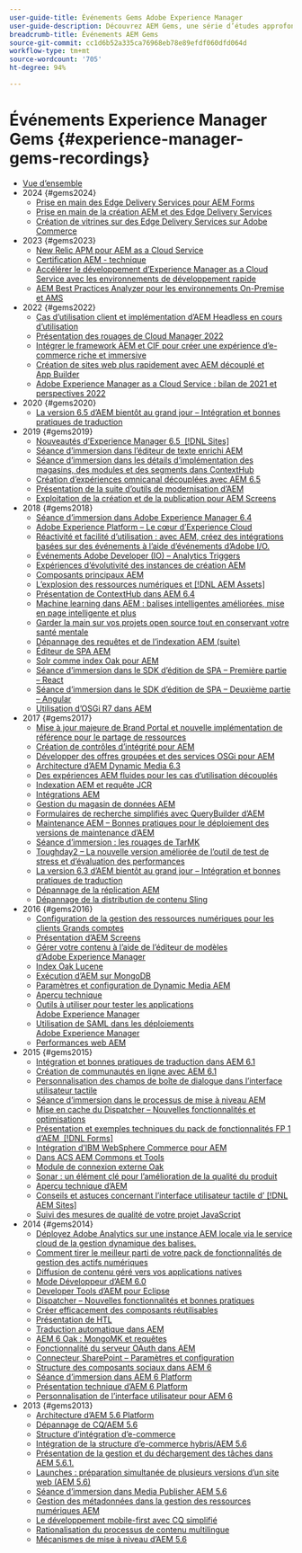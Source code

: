 ```yaml
---
user-guide-title: Événements Gems Adobe Experience Manager
user-guide-description: Découvrez AEM Gems, une série d’études approfondies réalisées par des experts d’Adobe Experience Manager sur certains de ses aspects techniques.
breadcrumb-title: Événements AEM Gems
source-git-commit: cc1d6b52a335ca76968eb78e89efdf060dfd064d
workflow-type: tm+mt
source-wordcount: '705'
ht-degree: 94%

---
```



# Événements Experience Manager Gems {#experience-manager-gems-recordings}

+ [Vue d’ensemble](overview.md)
+ 2024 {#gems2024}
   + [Prise en main des Edge Delivery Services pour AEM Forms](gems2024/edge-delivery-for-aem-forms.md)
   + [Prise en main de la création AEM et des Edge Delivery Services](/help/experience-manager-gems/gems2024/aem-authoring-and-edge-delivery.md)
   + [Création de vitrines sur des Edge Delivery Services sur Adobe Commerce](/help/experience-manager-gems/gems2024/storefronts-on-edge-delivery-with-adobe-commerce.md)
+ 2023 {#gems2023}
   + [New Relic APM pour AEM as a Cloud Service](gems2023/newrelic-apm-for-aem-cloud-service.md)
   + [Certification AEM - technique](gems2023/aem-certification-technical.md)
   + [Accélérer le développement d’Experience Manager as a Cloud Service avec les environnements de développement rapide](/help/experience-manager-gems/gems2023/rapid-development-environments.md)
   + [AEM Best Practices Analyzer pour les environnements On-Premise et AMS](gems2023/aem-best-practices-analyzer.md)
+ 2022 {#gems2022}
   + [Cas d’utilisation client et implémentation d’AEM Headless en cours d’utilisation](gems2022/customer-use-case-and-implementation-of-aem-headless-in-use.md)
   + [Présentation des rouages de Cloud Manager 2022](gems2022/looking-under-the-hood-cloud-manager-2022.md)
   + [Intégrer le framework AEM et CIF pour créer une expérience d’e-commerce riche et immersive](gems2022/aem-and-cif-framework-integration.md)
   + [Création de sites web plus rapidement avec AEM découplé et App Builder](gems2022/build-sites-faster-with-headless-and-appbuilder.md)
   + [Adobe Experience Manager as a Cloud Service : bilan de 2021 et perspectives 2022](gems2022/aemcloudservice-2021-review-and-outlook.md)
+ 2020 {#gems2020}
   + [La version 6.5 d’AEM bientôt au grand jour – Intégration et bonnes pratiques de traduction](gems2020/aem65-readyfortheworld-translationintegration-bestpractices.md)
+ 2019 {#gems2019}
   + [Nouveautés d’Experience Manager 6.5  [!DNL Sites]](gems2019/adobe-experience-manager-6-5-sites-whats-new.md)
   + [Séance d’immersion dans l’éditeur de texte enrichi AEM](gems2019/aem-rich-text-editor-rte-deep-dive1.md)
   + [Séance d’immersion dans les détails d’implémentation des magasins, des modules et des segments dans ContextHub](gems2019/contexthub-deep-dive.md)
   + [Création d’expériences omnicanal découplées avec AEM 6.5](gems2019/creating-headless-omnichannel-experiences-with-aem-65.md)
   + [Présentation de la suite d’outils de modernisation d’AEM](gems2019/introducing-the-aem-modernization-suite.md)
   + [Exploitation de la création et de la publication pour AEM Screens](gems2019/leveraging-author-publish-for-aem-screens.md)
+ 2018 {#gems2018}
   + [Séance d’immersion dans Adobe Experience Manager 6.4](gems2018/aem-6-4-technical-sneak-peek.md)
   + [Adobe Experience Platform – Le cœur d’Experience Cloud](gems2018/aem-acp.md)
   + [Réactivité et facilité d’utilisation : avec AEM, créez des intégrations basées sur des événements à l’aide d’événements d’Adobe I/O.](gems2018/aem-adobe-io.md)
   + [Événements Adobe Developer (IO) – Analytics Triggers](gems2018/aem-analytics-triggers.md)
   + [Expériences d’évolutivité des instances de création AEM](gems2018/aem-author-scalability1.md)
   + [Composants principaux AEM](gems2018/aem-core-components.md)
   + [L’explosion des ressources numériques et  [!DNL AEM Assets]](gems2018/aem-digital-asset-explosion.md)
   + [Présentation de ContextHub dans AEM 6.4](gems2018/aem-intro-to-contexthub.md)
   + [Machine learning dans AEM : balises intelligentes améliorées, mise en page intelligente et plus](gems2018/aem-machine-learning.md)
   + [Garder la main sur vos projets open source tout en conservant votre santé mentale](gems2018/aem-maintaining-open-source.md)
   + [Dépannage des requêtes et de l’indexation AEM (suite)](gems2018/aem-query-and-index-troubleshooting2.md)
   + [Éditeur de SPA AEM](gems2018/aem-spa-editor.md)
   + [Solr comme index Oak pour AEM](gems2018/solr-as-an-oak-index-for-aem.md)
   + [Séance d’immersion dans le SDK d’édition de SPA – Première partie – React](gems2018/spa-editor-sdk-deep-dive-react.md)
   + [Séance d’immersion dans le SDK d’édition de SPA – Deuxième partie – Angular](gems2018/spa-editor-sdk-deep-dive-angular.md)
   + [Utilisation d’OSGi R7 dans AEM](gems2018/using-osgi-r7-in-aem.md)
+ 2017 {#gems2017}
   + [Mise à jour majeure de Brand Portal et nouvelle implémentation de référence pour le partage de ressources](gems2017/aem-brand-portal.md)
   + [Création de contrôles d’intégrité pour AEM](gems2017/aem-building-health-checks-for-aem.md)
   + [Développer des offres groupées et des services OSGi pour AEM](gems2017/aem-developing-osgi-bundles-services-for-aem.md)
   + [Architecture d’AEM Dynamic Media 6.3](gems2017/aem-dynamic-media-architecture.md)
   + [Des expériences AEM fluides pour les cas d’utilisation découplés](gems2017/aem-headless-usecases.md)
   + [Indexation AEM et requête JCR](gems2017/aem-indexing-jcr-query.md)
   + [Intégrations AEM](gems2017/aem-integrations.md)
   + [Gestion du magasin de données AEM](gems2017/aem-managing-aem-datastore.md)
   + [Formulaires de recherche simplifiés avec QueryBuilder d’AEM](gems2017/aem-search-forms-using-querybuilder.md)
   + [Maintenance AEM – Bonnes pratiques pour le déploiement des versions de maintenance d’AEM](gems2017/aem-sustenance-best-practices-deploying-maintenance-releases.md)
   + [Séance d’immersion : les rouages de TarMK](gems2017/aem-tarmk-deepdive.md)
   + [Toughday2 – La nouvelle version améliorée de l’outil de test de stress et d’évaluation des performances](gems2017/aem-toughday2-stress-testing-benchmarking-tool.md)
   + [La version 6.3 d’AEM bientôt au grand jour – Intégration et bonnes pratiques de traduction](gems2017/aem-translation-best-practices.md)
   + [Dépannage de la réplication AEM](gems2017/aem-troubleshooting-aem-replication.md)
   + [Dépannage de la distribution de contenu Sling](gems2017/aem-troubleshooting-sling.md)
+ 2016 {#gems2016}
   + [Configuration de la gestion des ressources numériques pour les clients Grands comptes](gems2016/aem-configuring-dam-for-enterprise.md)
   + [Présentation d’AEM Screens](gems2016/aem-introduction-to-aem-screens.md)
   + [Gérer votre contenu à l’aide de l’éditeur de modèles d’Adobe Experience Manager](gems2016/aem-managing-content-with-template-editor.md)
   + [Index Oak Lucene](gems2016/aem-oak-lucene-indexes.md)
   + [Exécution d’AEM sur MongoDB](gems2016/aem-running-aem-on-mongodb.md)
   + [Paramètres et configuration de Dynamic Media AEM](gems2016/aem-setup-and-configure-aem-dynamic-media.md)
   + [Aperçu technique](gems2016/aem-technical-sneak-peek.md)
   + [Outils à utiliser pour tester les applications Adobe Experience Manager](gems2016/aem-testing-tools-for-aem-apps.md)
   + [Utilisation de SAML dans les déploiements Adobe Experience Manager](gems2016/aem-utilizing-saml-in-aem-deployments.md)
   + [Performances web AEM](gems2016/aem-web-performance.md)
+ 2015 {#gems2015}
   + [Intégration et bonnes pratiques de traduction dans AEM 6.1](gems2015/aem-6-1-translation-integration-and-best-practices.md)
   + [Création de communautés en ligne avec AEM 6.1](gems2015/aem-creating-online-communities-with-aem-6-1.md)
   + [Personnalisation des champs de boîte de dialogue dans l’interface utilisateur tactile](gems2015/aem-customizing-dialog-fields-in-touch-ui.md)
   + [Séance d’immersion dans le processus de mise à niveau AEM](gems2015/aem-deep-dive-into-aem-upgrade-process.md)
   + [Mise en cache du Dispatcher – Nouvelles fonctionnalités et optimisations](gems2015/aem-dispatcher-caching-new-features-and-optimizations.md)
   + [Présentation et exemples techniques du pack de fonctionnalités FP 1 d’AEM  [!DNL Forms] ](gems2015/aem-forms-feature-pack-1-introduction-and-technical-samples.md)
   + [Intégration d’IBM WebSphere Commerce pour AEM](gems2015/aem-ibm-websphere-commerce-integration-for-aem.md)
   + [Dans ACS AEM Commons et Tools](gems2015/aem-inside-acs-aem-commons-and-tools.md)
   + [Module de connexion externe Oak](gems2015/aem-oak-external-login-module-authenticating-with-ldap-and-beyond.md)
   + [Sonar : un élément clé pour l’amélioration de la qualité du produit](gems2015/aem-sonar-a-key-element-to-improve-product-quality.md)
   + [Aperçu technique d’AEM](gems2015/aem-tech-sneak-peek.md)
   + [Conseils et astuces concernant l’interface utilisateur tactile d’ [!DNL AEM Sites] ](gems2015/aem-tips-and-tricks-for-aem-sites-touch-ui.md)
   + [Suivi des mesures de qualité de votre projet JavaScript](gems2015/aem-track-quality-metrics-of-your-javascript-project.md)
+ 2014 {#gems2014}
   + [Déployez Adobe Analytics sur une instance AEM locale via le service cloud de la gestion dynamique des balises.](gems2014/aem-adobe-analytics-dynamic-tag-management.md)
   + [Comment tirer le meilleur parti de votre pack de fonctionnalités de gestion des actifs numériques](gems2014/aem-dam-feature-pack.md)
   + [Diffusion de contenu géré vers vos applications natives](gems2014/aem-delivering-managed-content-to-your-native-apps.md)
   + [Mode Développeur d’AEM 6.0](gems2014/aem-developer-mode.md)
   + [Developer Tools d’AEM pour Eclipse](gems2014/aem-developer-tools-for-eclipse.md)
   + [Dispatcher – Nouvelles fonctionnalités et bonnes pratiques](gems2014/aem-dispatcher.md)
   + [Créer efficacement des composants réutilisables](gems2014/aem-efficiently-build-reusable-components.md)
   + [Présentation de HTL](gems2014/aem-introduction-to-htl.md)
   + [Traduction automatique dans AEM](gems2014/aem-machine-translation-in-aem.md)
   + [AEM 6 Oak : MongoMK et requêtes](gems2014/aem-oak-mongomk-and-queries.md)
   + [Fonctionnalité du serveur OAuth dans AEM](gems2014/aem-oauth-server-functionality-in-aem.md)
   + [Connecteur SharePoint – Paramètres et configuration](gems2014/aem-sharepoint-connector-setup-and-configuration.md)
   + [Structure des composants sociaux dans AEM 6](gems2014/aem-social-component-framework-in-aem-6.md)
   + [Séance d’immersion dans AEM 6 Platform](gems2014/aem-technical-deep-dive-into-the-aem-6-platform.md)
   + [Présentation technique d’AEM 6 Platform](gems2014/aem-technical-overview-of-the-aem-6-platform.md)
   + [Personnalisation de l’interface utilisateur pour AEM 6](gems2014/aem-user-interface-customization-for-aem6.md)
+ 2013 {#gems2013}
   + [Architecture d’AEM 5.6 Platform](gems2013/aem-architecture-of-the-aem-5-6-platform.md)
   + [Dépannage de CQ/AEM 5.6](gems2013/aem-cq-aem-5-6-troubleshooting.md)
   + [Structure d’intégration d’e-commerce](gems2013/aem-ecommerce-integration-framework.md)
   + [Intégration de la structure d’e-commerce hybris/AEM 5.6](gems2013/aem-hybris-ecommerce-framework-integration.md)
   + [Présentation de la gestion et du déchargement des tâches dans AEM 5.6.1.](gems2013/aem-job-handling-and-offloading.md)
   + [Launches : préparation simultanée de plusieurs versions d’un site web (AEM 5.6)](gems2013/aem-launches.md)
   + [Séance d’immersion dans Media Publisher AEM 5.6](gems2013/aem-media-publisher-deep-dive.md)
   + [Gestion des métadonnées dans la gestion des ressources numériques AEM](gems2013/aem-metadata-management-in-aem-dam.md)
   + [Le développement mobile-first avec CQ simplifié](gems2013/aem-mobile-first-development-with-cq-made-easy.md)
   + [Rationalisation du processus de contenu multilingue](gems2013/aem-streamlining-multilingual-content-process.md)
   + [Mécanismes de mise à niveau d’AEM 5.6](gems2013/aem-upgrade-mechanisms.md)

<!--
+ [Archive] {#archive}
    + [AEM 6 Oak: MongoMK and Queries](archive/aem-oak-mongomk-and-queries.md)
    + [Search forms made easy with the AEM querybuilder](archive/aem-search-forms-using-querybuilder.md)
    + [Deep Dive on implementation details of stores, modules and segments in ContextHub](archive/contexthub-deep-dive.md)
    + [AEM Web Performance](archive/aem-web-performance.md)
    + [AEM Query and Index Troubleshooting](archive/aem-query-and-index-troubleshooting.md)
    + [User Interface Customization for AEM 6](archive/aem-user-interface-customization-for-aem6.md)
    + [Technical Sneak Peek](archive/aem-technical-sneak-peek.md)
    + [Customizing Dialog Fields in Touch UI](archive/aem-customizing-dialog-fields-in-touch-ui.md)
    + [Building Health Checks for AEM](archive/aem-building-health-checks-for-aem.md)
    + [Running AEM on MongoDB](archive/aem-running-aem-on-mongodb.md)
    + [AEM 5.6 Media Publisher Deep Dive ](archive/aem-media-publisher-deep-dive.md)
    + [AEM Fluid Experiences for headless usecases](archive/aem-headless-usecases.md)
    + [The Digital Asset Explosion & AEM Assets](archive/aem-digital-asset-explosion.md)
    + [Introduction of Job Handling and Offloading in AEM 5.6.1. ](archive/aem-job-handling-and-offloading.md)
    + [Technical Overview of the AEM 6 Platform](archive/aem-technical-overview-of-the-aem-6-platform.md)
    + [Launches: concurrent preparation of multiple versions of a website (AEM 5.6) ](archive/aem-launches.md)
    + [Efficiently Build Reusable Components](archive/aem-efficiently-build-reusable-components.md)
    + [AEM Integrations - a solid foundation goes a long way](archive/aem-integrations.md)
    + [Dispatcher - New features and best practices](archive/aem-dispatcher.md)
    + [Adobe Experience Manager 6.5 Sites - What's New](archive/adobe-experience-manager-6-5-sites-whats-new.md)
    + [Oak's External Login Module - Authenticating with LDAP and Beyond](archive/aem-oak-external-login-module-authenticating-with-ldap-and-beyond.md)
    + [Troubleshooting AEM Replication](archive/aem-troubleshooting-aem-replication.md)
    + [Metadata Management in AEM DAM](archive/aem-metadata-management-in-aem-dam.md)
    + [AEM 6.5 Ready for the World - Translation Integration & Best Practices](archive/aem65-readyfortheworld-translationintegration-bestpractices.md)
    + [hybris/AEM 5.6 eCommerce framework integration](archive/aem-hybris-ecommerce-framework-integration.md)
    + [How to deploy Adobe Analytics on a local AEM instance by using the Dynamic Tag Management cloud service](archive/aem-adobe-analytics-dynamic-tag-management.md)
    + [eCommerce Integration Framework ](archive/aem-ecommerce-integration-framework.md)
    + [Real-time and lightweight: build event-driven integrations with AEM using Adobe I/O Events](archive/aem-adobe-io.md)
    + [AEM Tech Sneak Peek](archive/aem-tech-sneak-peek.md)
    + [AEM Rich Text Editor (RTE) Deep Dive](archive/aem-rich-text-editor-rte-deep-dive1.md)
    + [Deep dive into AEM upgrade process](archive/aem-deep-dive-into-aem-upgrade-process.md)
    + [AEM SPA Editor](archive/aem-spa-editor.md)
    + [MSM and Translation: Best Practices ](archive/aem-msm-and-translation-best-practices.md)
    + [AEM Indexing and JCR Query](archive/aem-indexing-jcr-query.md)
    + [IBM WebSphere Commerce Integration for AEM](archive/aem-ibm-websphere-commerce-integration-for-aem.md)
    + [Setup and Configure AEM Dynamic Media](archive/aem-setup-and-configure-aem-dynamic-media.md)
    + [Leveraging author-publish for AEM Screens](archive/leveraging-author-publish-for-aem-screens.md)
    + [Experiments in AEM Author Scalability](archive/aem-author-scalability1.md)
    + [Introduction to AEM Screens](archive/aem-introduction-to-aem-screens.md)
    + [Creating Headless Omnichannel Experiences with AEM 6.5](archive/creating-headless-omnichannel-experiences-with-aem-65.md)
    + [Developing OSGi Bundles and Services for AEM](archive/aem-developing-osgi-bundles-services-for-aem.md)
    + [Technical Deep Dive into the AEM 6 Platform](archive/aem-technical-deep-dive-into-the-aem-6-platform.md)
    + [Adobe Experience Platform - The Heart of Experience Cloud](archive/aem-acp.md)
    + [Social Component Framework in AEM 6](archive/aem-social-component-framework-in-aem-6.md)
    + [Mobile-First Development with CQ Made Easy](archive/aem-mobile-first-development-with-cq-made-easy.md)
    + [AEM Core Components](archive/aem-core-components.md)
    + [AEM SPA Editor](archive/jcr-aem-spa-editor.md)
    + [Major Brand Portal Release and new reference implementation for Asset Share](archive/aem-brand-portal.md)
    + [Utilizing SAML in Adobe Experience Manager deployments](archive/aem-utilizing-saml-in-aem-deployments.md)
    + [AEM 6.0 Developer Mode](archive/aem-developer-mode.md)
    + [AEM [!DNL Forms] Feature Pack 1 introduction and technical samples](archive/aem-forms-feature-pack-1-introduction-and-technical-samples.md)
    + [CQ/AEM 5.6 Troubleshooting](archive/aem-cq-aem-5-6-troubleshooting.md)
    + [AEM Dynamic Media 6.3 Architecture](archive/aem-dynamic-media-architecture.md)
    + [Inside ACS AEM Commons & Tools](archive/aem-inside-acs-aem-commons-and-tools.md)
    + [Creating online Communities with AEM 6.1](archive/aem-creating-online-communities-with-aem-6-1.md)
    + [OAuth Server functionality in AEM - Embrace Federation and unleash your REST APIs!](archive/aem-oauth-server-functionality-in-aem.md)
    + [Into the tar pit: a TarMK deep dive](archive/aem-tarmk-deepdive.md)
    + [Oak Lucene Indexes](archive/aem-oak-lucene-indexes.md)
    + [AEM Developer Tools for Eclipse](archive/aem-developer-tools-for-eclipse.md)
    + [Solr as an Oak index for AEM](archive/solr-as-an-oak-index-for-aem1.md)
    + [Toughday2 - A new and improved stress testing and benchmarking tool](archive/aem-toughday2-stress-testing-benchmarking-tool.md)
    + [Introduction to ContextHub in AEM 6.4](archive/aem-intro-to-contexthub.md)
    + [Configuring the DAM for Enterprise](archive/aem-configuring-dam-for-enterprise.md)
    + [Managing AEM DataStore](archive/aem-managing-aem-datastore.md)
    + [AEM Sustenance - Best Practices for deploying AEM Maintenance Releases](archive/aem-sustenance-best-practices-deploying-maintenance-releases.md)
    + [Maintaining Open Source While Maintaining Your Sanity](archive/aem-maintaining-open-source.md)
    + [SPA Editor SDK Deep Dive - Part 1 - React ](archive/spa-editor-sdk-deep-dive-react.md)
    + [Tools to use for testing Adobe Experience Manager applications](archive/aem-testing-tools-for-aem-apps.md)
    + [Machine Learning in AEM: Enhanced Smart Tags, Smart Layout and more](archive/aem-machine-learning.md)
    + [Tips and tricks for AEM Sites Touch UI](archive/aem-tips-and-tricks-for-aem-sites-touch-ui.md)
    + [Dispatcher Caching - New Features and Optimizations](archive/aem-dispatcher-caching-new-features-and-optimizations.md)
    + [How to get the most out of your DAM Feature Pack](archive/aem-dam-feature-pack.md)
    + [Troubleshooting Sling Content Distribution](archive/aem-troubleshooting-sling.md)
    + [Introduction to HTL](archive/aem-introduction-to-htl.md)
    + [Delivering Managed Content to your Native Apps](archive/aem-delivering-managed-content-to-your-native-apps.md)
    + [SharePoint Connector - Setup and Configuration](archive/aem-sharepoint-connector-setup-and-configuration.md)
    + [AEM 6.1 Translation Integration & Best Practices](archive/aem-6-1-translation-integration-and-best-practices.md)
    + [Managing your content with the template editor of Adobe Experience Manager](archive/aem-managing-content-with-template-editor.md)
    + [SPA Editor SDK Deep Dive - Part 2 - Angular](archive/spa-editor-sdk-deep-dive-angular.md)
    + [Sonar - A key element to improve product quality](archive/aem-sonar-a-key-element-to-improve-product-quality.md)
    + [AEM 6.3 Ready for the World - Translation Integration & Best Practices](archive/aem-translation-best-practices.md)
    + [AEM 5.6 upgrade mechanisms ](archive/aem-upgrade-mechanisms.md)
    + [Track quality metrics of your Javascript project](archive/aem-track-quality-metrics-of-your-javascript-project.md)
    + [Streamlining multilingual content process](archive/aem-streamlining-multilingual-content-process.md)
    + [Deep Dive into Adobe Experience Manager 6.4](archive/aem-6-4-technical-sneak-peek.md)
    + [Machine Translation in AEM](archive/aem-machine-translation-in-aem.md)
    + [Using OSGi R7 in AEM](archive/using-osgi-r7-in-aem.md)
    + [Architecture of the AEM 5.6 Platform](archive/aem-architecture-of-the-aem-5-6-platform.md)
    + [Adobe I/O Events - Analytics Triggers](archive/aem-analytics-triggers.md)
    + [Introducing the AEM Modernization Suite](archive/introducing-the-aem-modernization-suite.md)
    + [AEM Query and Index Troubleshooting](archive/aem-query-and-index-troubleshooting2.md)
-->
